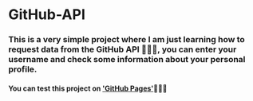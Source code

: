 # GitHub-API 
### This is a very simple project where I am just learning how to request data from the GitHub API 👨🏽‍🔬, you can enter your username and check some information about your personal profile.

#### You can test this project on ['GitHub Pages']()🕵🏽‍♂️
